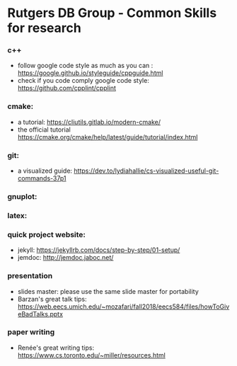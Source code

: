 # Rutgers DB Group - Common Skills for research

### c++
 * follow google code style as much as you can : https://google.github.io/styleguide/cppguide.html
 * check if you code comply google code style: https://github.com/cpplint/cpplint

### cmake: 
 * a tutorial: https://cliutils.gitlab.io/modern-cmake/
 * the official tutorial https://cmake.org/cmake/help/latest/guide/tutorial/index.html
 
 
 ### git:
 
 * a visualized guide: https://dev.to/lydiahallie/cs-visualized-useful-git-commands-37p1
 
 ### gnuplot:
 
 
 ### latex:
 
 
 ### quick project website:
 
  * jekyll: https://jekyllrb.com/docs/step-by-step/01-setup/
  * jemdoc: http://jemdoc.jaboc.net/
 

### presentation
 * slides master: please use the same slide master for portability
 * Barzan's great talk tips: https://web.eecs.umich.edu/~mozafari/fall2018/eecs584/files/howToGiveBadTalks.pptx


### paper writing
 * Renée's great writing tips: https://www.cs.toronto.edu/~miller/resources.html
